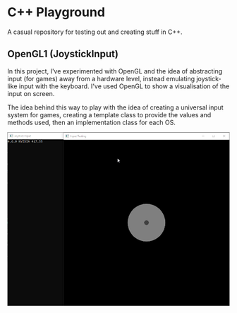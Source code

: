 # C++ Playground
A casual repository for testing out and creating stuff in C++.

## OpenGL1 (JoystickInput)
In this project, I've experimented with OpenGL and the idea of abstracting input (for games) away from a hardware level, instead emulating joystick-like input with the keyboard. I've used OpenGL to show a visualisation of the input on screen.

The idea behind this way to play with the idea of creating a universal input system for games, creating a template class to provide the values and methods used, then an implementation class for each OS.

![Joystick Animation](JoystickInput.gif)